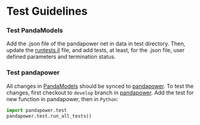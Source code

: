 # Test Guidelines

### Test PandaModels

Add the .json file of the pandapower net in data in test directory.
Then, update the [runtests.jl](https://github.com/e2nIEE/PandaModels.jl/blob/develop/test/runtests.jl) file, and add tests, at least, for the .json file, user defined parameters and termination status.


### Test pandapower

All changes in [PandaModels](https://github.com/e2nIEE/PandaModels.jl) should be synced to [pandapower](https://github.com/e2nIEE/pandapower). To test the changes, first checkout to `develop` branch in [pandapower](https://github.com/e2nIEE/pandapower). Add the test for new function in pandapower, then in `Python`:

```python
import pandapower.test
pandapower.test.run_all_tests()
```
